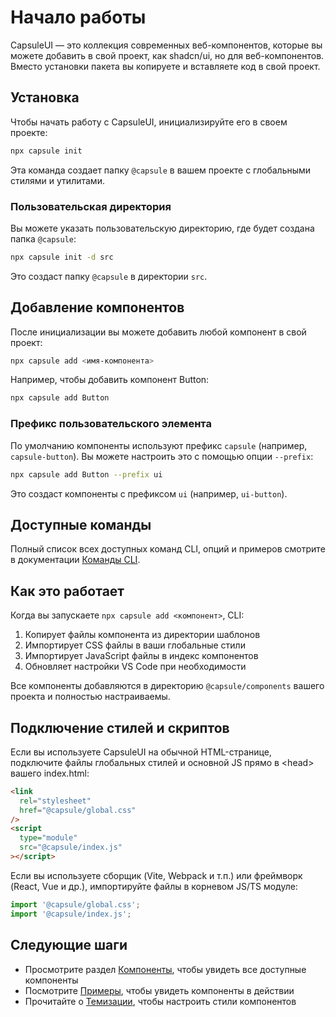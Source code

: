 # Начало работы

CapsuleUI — это коллекция современных веб-компонентов, которые вы можете добавить в свой проект, как shadcn/ui, но для веб-компонентов. Вместо установки пакета вы копируете и вставляете код в свой проект.

## Установка

Чтобы начать работу с CapsuleUI, инициализируйте его в своем проекте:

```bash
npx capsule init
```

Эта команда создает папку `@capsule` в вашем проекте с глобальными стилями и утилитами.

### Пользовательская директория

Вы можете указать пользовательскую директорию, где будет создана папка `@capsule`:

```bash
npx capsule init -d src
```

Это создаст папку `@capsule` в директории `src`.

## Добавление компонентов

После инициализации вы можете добавить любой компонент в свой проект:

```bash
npx capsule add <имя-компонента>
```

Например, чтобы добавить компонент Button:

```bash
npx capsule add Button
```

### Префикс пользовательского элемента

По умолчанию компоненты используют префикс `capsule` (например, `capsule-button`). Вы можете настроить это с помощью опции `--prefix`:

```bash
npx capsule add Button --prefix ui
```

Это создаст компоненты с префиксом `ui` (например, `ui-button`).

## Доступные команды

Полный список всех доступных команд CLI, опций и примеров смотрите в документации [Команды CLI](/ru/cli-commands).

## Как это работает

Когда вы запускаете `npx capsule add <компонент>`, CLI:

1. Копирует файлы компонента из директории шаблонов
2. Импортирует CSS файлы в ваши глобальные стили
3. Импортирует JavaScript файлы в индекс компонентов
4. Обновляет настройки VS Code при необходимости

Все компоненты добавляются в директорию `@capsule/components` вашего проекта и полностью настраиваемы.

## Подключение стилей и скриптов

Если вы используете CapsuleUI на обычной HTML-странице, подключите файлы глобальных стилей и основной JS прямо в &lt;head&gt; вашего index.html:

```html
<link
  rel="stylesheet"
  href="@capsule/global.css"
/>
<script
  type="module"
  src="@capsule/index.js"
></script>
```

Если вы используете сборщик (Vite, Webpack и т.п.) или фреймворк (React, Vue и др.), импортируйте файлы в корневом JS/TS модуле:

```js
import '@capsule/global.css';
import '@capsule/index.js';
```

## Следующие шаги

- Просмотрите раздел [Компоненты](/ru/components/button), чтобы увидеть все доступные компоненты
- Посмотрите [Примеры](/ru/examples), чтобы увидеть компоненты в действии
- Прочитайте о [Темизации](/ru/theming), чтобы настроить стили компонентов
